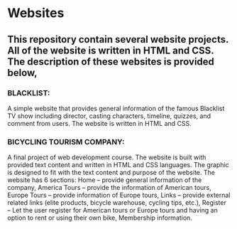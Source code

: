 # Websites
This repository contain several website projects. All of the website is written in HTML and CSS. The description of these websites is provided below,
-
### BLACKLIST:
A simple website that provides general information of the famous Blacklist TV show including 
director, casting characters, timeline, quizzes, and comment from users. The website is written in 
HTML and CSS.
### BICYCLING TOURISM COMPANY:
A final project of web development course. The website is built with provided text content and 
written in HTML and CSS languages. The graphic is designed to fit with the text content and 
purpose of the website. The website has 6 sections: Home – provide general information of the 
company, America Tours – provide the information of American tours, Europe Tours – provide 
information of Europe tours, Links – provide external related links (elite products, bicycle 
warehouse, cycling tips, etc.), Register – Let the user register for American tours or Europe tours and 
having an option to rent or using their own bike, Membership information.
